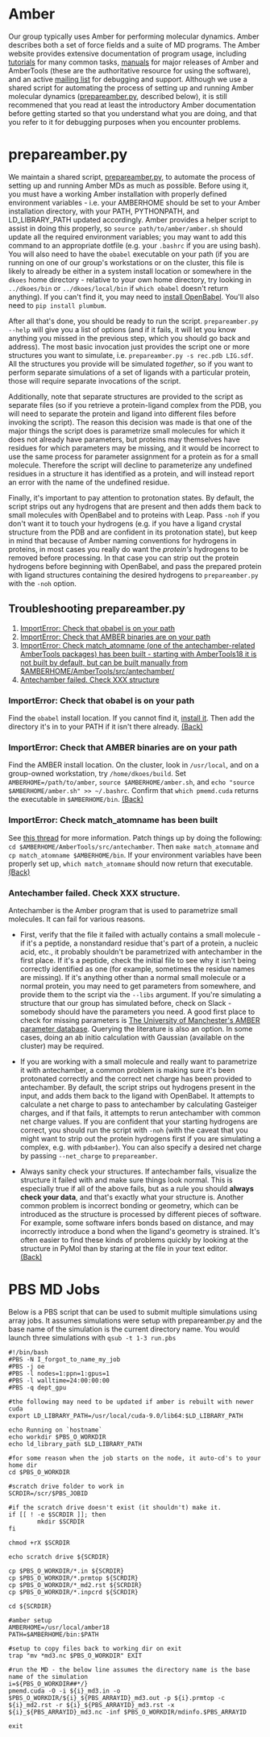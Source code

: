 # Amber
Our group typically uses Amber for performing molecular dynamics. Amber
describes both a set of force fields and a suite of MD programs. The Amber
website provides extensive documentation of program usage, including
[tutorials](http://ambermd.org/tutorials/Introductory.php) for many common
tasks, [manuals](http://ambermd.org/Manuals.php) for major releases of Amber
and AmberTools (these are the authoritative resource for using the software),
and an active [mailing list](http://archive.ambermd.org/) for debugging and
support. Although we use a shared script for automating the process of setting
up and running Amber molecular dynamics ([prepareamber.py](#prepareamber),
described below), it is still recommened that you read at least the
introductory Amber documentation before getting started so that you understand
what you are doing, and that you refer to it for debugging purposes when you
encounter problems. 

# prepareamber.py<a name="prepareamber"></a>
We maintain a shared script,
[prepareamber.py](https://github.com/dkoes/md-scripts/blob/master/prepareamber.py),
to automate the process of setting up and running Amber MDs as much as
possible. Before using it, you must have a working Amber installation with
properly defined environment variables - i.e. your AMBERHOME should be set to
your Amber installation directory, with your PATH, PYTHONPATH, and
LD\_LIBRARY\_PATH updated accordingly. Amber provides a helper script to assist
in doing this properly, so `source path/to/amber/amber.sh` should update all
the required environment variables; you may want to add this command to an
appropriate dotfile (e.g. your `.bashrc` if you are using bash).  You will also
need to have the `obabel` executable on your path (if you are running on one of
our group's workstations or on the cluster, this file is likely to already be
either in a system install location or somewhere in the `dkoes` home directory
\- relative to your own home directory, try looking in `../dkoes/bin` or
`../dkoes/local/bin` if `which obabel` doesn't return anything). If you can't
find it, you may need to [install
OpenBabel](https://openbabel.org/docs/dev/Installation/install.html). You'll
also need to `pip install plumbum`. 

After all that's done, you should be ready to run the script. `prepareamber.py
--help` will give you a list of options (and if it fails, it will let you know
anything you missed in the previous step, which you should go back and
address). The most basic invocation just provides the script one or more
structures you want to simulate, i.e. `prepareamber.py -s rec.pdb LIG.sdf`. All
the structures you provide will be simulated _together_, so if you want to
perform separate simulations of a set of ligands with a particular protein,
those will require separate invocations of the script. 

Additionally, note that separate structures are provided to the script as
separate files (so if you retrieve a protein-ligand complex from the PDB, you
will need to separate the protein and ligand into different files before
invoking the script). The reason this decision was made is that one of the
major things the script does is parametrize small molecules for which it does
not already have parameters, but proteins may themselves have residues for
which parameters may be missing, and it would be incorrect to use the same
process for parameter assignment for a protein as for a small molecule.
Therefore the script will decline to parameterize any undefined residues in a
structure it has identified as a protein, and will instead report an error with
the name of the undefined residue. 

Finally, it's important to pay attention to protonation states. By default, the
script strips out any hydrogens that are present and then adds them back to small molecules with
OpenBabel and to proteins with Leap. Pass `-noh` if you don't want it to touch
your hydrogens (e.g. if you have a ligand crystal structure from the PDB and
are confident in its protonation state), but keep in mind that because of Amber naming conventions for
hydrogens in proteins, in most cases you really do want the _protein's_
hydrogens to be removed before processing. In that case you can strip out the
protein hydrogens before beginning with OpenBabel, and pass the prepared
protein with ligand structures containing the desired hydrogens to
`prepareamber.py` with the `-noh` option. 

## Troubleshooting prepareamber.py<a name="troubleshoot"></a>
1. [ImportError: Check that obabel is on your path](#obabel)
2. [ImportError: Check that AMBER binaries are on your path](#amber)
3. [ImportError: Check match\_atomname (one of the antechamber-related
   AmberTools packages) has been built \- starting with AmberTools18 it is not
   built by default, but can be built manually from
   $AMBERHOME/AmberTools/src/antechamber/](#matchatomname)
4. [Antechamber failed. Check XXX structure](#antechamber)

### ImportError: Check that obabel is on your path<a name="obabel"></a>
Find the `obabel` install location. If you cannot find it, [install it](https://openbabel.org/docs/dev/Installation/install.html).
Then add the directory it's in to your PATH if it isn't there already. [(Back)](#troubleshoot)

### ImportError: Check that AMBER binaries are on your path<a name="amber"></a>
Find the AMBER install location. On the cluster, look in `/usr/local`, and on a
group-owned workstation, try `/home/dkoes/build`. Set `AMBERHOME=/path/to/amber`, `source $AMBERHOME/amber.sh`, and `echo "source $AMBERHOME/amber.sh" >> ~/.bashrc`. Confirm that `which pmemd.cuda` returns the executable in `$AMBERHOME/bin`. [(Back)](#troubleshoot)

### ImportError: Check match\_atomname has been built<a name="matchatomname"></a>
See [this thread](http://archive.ambermd.org/201905/0313.html) for more information. 
Patch things up by doing the following: `cd $AMBERHOME/AmberTools/src/antechamber`. Then `make match_atomname` and `cp match_atomname $AMBERHOME/bin`. If your environment variables have been properly set up, `which match_atomname` should now return that executable. [(Back)](#troubleshoot)

### Antechamber failed. Check XXX structure.<a name="antehamber"></a>
Antechamber is the Amber program that is used to parametrize small molecules.
It can fail for various reasons. 

- First, verify that the file it failed with actually contains a small molecule -
if it's a peptide, a nonstandard residue that's part of a protein, a nucleic
acid, etc., it probably shouldn't be parametrized with antechamber in the first
place. If it's a peptide, check the initial file to see why it isn't being
correctly identified as one (for example, sometimes the residue names are
missing). If it's anything other than a normal small molecule or a normal
protein, you may need to get parameters from somewhere, and provide them to the
script via the `--libs` argument. If you're simulating a structure that our
group has simulated before, check on Slack - somebody should have the
parameters you need. A good first place to check for missing
parameters is [The University of Manchester's AMBER parameter
database](http://research.bmh.manchester.ac.uk/bryce/amber). Querying the
literature is also an option. In some cases, doing an ab initio calculation
with Gaussian (available on the cluster) may be required. 

- If you are working with a small molecule and really want to parametrize it with
  antechamber, a common problem is making sure it's been protonated correctly
  and the correct net charge has been provided to antechamber. By default, the
  script strips out hydrogens present in the input, and adds them back to the
  ligand with OpenBabel. It attempts to calculate a net charge to pass to
  antechamber by calculating Gasteiger charges, and if that fails, it attempts
  to rerun antechamber with common net charge values. If you are confident that
  your starting hydrogens are correct, you should run the script with `-noh`
  (with the caveat that you might want to strip out the protein hydrogens first
  if you are simulating a complex, e.g. with `pdb4amber`). You can also specify
  a desired net charge by passing `--net_charge` to `prepareamber`. 

- Always sanity check your structures. If antechamber fails, visualize the
  structure it failed with and make sure things look normal. This is especially
  true if all of the above fails, but as a rule you should __always check your
  data__, and that's exactly what your structure is. Another common problem is
  incorrect bonding or geometry, which can be introduced as the structure is
  processed by different pieces of software. For example, some software infers
  bonds based on distance, and may incorrectly introduce a bond when the
  ligand's geometry is strained. It's often easier to find these kinds of
  problems quickly by looking at the structure in PyMol than by staring at the
  file in your text editor.  
[(Back)](#troubleshoot)

# PBS MD Jobs
Below is a PBS script that can be used to submit multiple simulations using array jobs.  It assumes simulations were setup with prepareamber.py and the base name of the simulation is the current directory name.  You would launch three simulations with `qsub -t 1-3 run.pbs`

```
#!/bin/bash
#PBS -N I_forgot_to_name_my_job 
#PBS -j oe
#PBS -l nodes=1:ppn=1:gpus=1
#PBS -l walltime=24:00:00:00
#PBS -q dept_gpu

#the following may need to be updated if amber is rebuilt with newer cuda
export LD_LIBRARY_PATH=/usr/local/cuda-9.0/lib64:$LD_LIBRARY_PATH

echo Running on `hostname`
echo workdir $PBS_O_WORKDIR
echo ld_library_path $LD_LIBRARY_PATH

#for some reason when the job starts on the node, it auto-cd's to your home dir
cd $PBS_O_WORKDIR

#scratch drive folder to work in
SCRDIR=/scr/$PBS_JOBID

#if the scratch drive doesn't exist (it shouldn't) make it.
if [[ ! -e $SCRDIR ]]; then
        mkdir $SCRDIR
fi

chmod +rX $SCRDIR

echo scratch drive ${SCRDIR}

cp $PBS_O_WORKDIR/*.in ${SCRDIR}
cp $PBS_O_WORKDIR/*.prmtop ${SCRDIR}
cp $PBS_O_WORKDIR/*_md2.rst ${SCRDIR}
cp $PBS_O_WORKDIR/*.inpcrd ${SCRDIR}

cd ${SCRDIR}

#amber setup
AMBERHOME=/usr/local/amber18
PATH=$AMBERHOME/bin:$PATH

#setup to copy files back to working dir on exit
trap "mv *md3.nc $PBS_O_WORKDIR" EXIT

#run the MD - the below line assumes the directory name is the base name of the simulation
i=${PBS_O_WORKDIR##*/}
pmemd.cuda -O -i ${i}_md3.in -o $PBS_O_WORKDIR/${i}_${PBS_ARRAYID}_md3.out -p ${i}.prmtop -c ${i}_md2.rst -r ${i}_${PBS_ARRAYID}_md3.rst -x ${i}_${PBS_ARRAYID}_md3.nc -inf $PBS_O_WORKDIR/mdinfo.$PBS_ARRAYID  

exit
```
